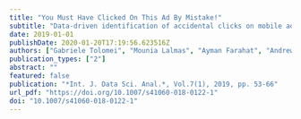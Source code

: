 ```yaml
---
title: "You Must Have Clicked On This Ad By Mistake!"
subtitle: "Data-driven identification of accidental clicks on mobile ads with applications to advertiser cost discounting and click-through rate prediction"
date: 2019-01-01
publishDate: 2020-01-20T17:19:56.623516Z
authors: ["Gabriele Tolomei", "Mounia Lalmas", "Ayman Farahat", "Andrew Haines"]
publication_types: ["2"]
abstract: ""
featured: false
publication: "*Int. J. Data Sci. Anal.*, Vol.7(1), 2019, pp. 53-66"
url_pdf: "https://doi.org/10.1007/s41060-018-0122-1"
doi: "10.1007/s41060-018-0122-1"
---
```


